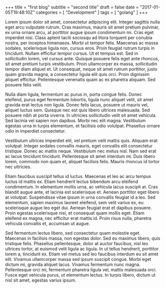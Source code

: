 +++
title = "first blog"
subtitle = "second title"
draft = false
date = "2017-01-05T19:48:10Z"
categories = [
  "Development"
]
tags = [
  "golang"
]
+++


Lorem ipsum dolor sit amet, consectetur adipiscing elit. Integer sagittis nulla eget arcu vulputate rutrum. Cras maximus, mauris sit amet pretium pulvinar, ex urna ornare arcu, at porttitor augue ipsum condimentum mi. Cras eget imperdiet nisi. Class aptent taciti sociosqu ad litora torquent per conubia nostra, per inceptos himenaeos. Morbi ut tempor felis. Maecenas ac massa sodales, scelerisque ligula non, cursus eros. Proin feugiat rutrum turpis in tincidunt. Nullam efficitur tempor cursus. Ut et tempus est. Sed in sollicitudin lorem, vel cursus ante. Quisque posuere felis eget ante rhoncus, sit amet pretium turpis vestibulum. Proin ullamcorper ex massa, sollicitudin tempor diam aliquet et. Ut consequat, neque sit amet rutrum porttitor, justo quam gravida magna, a consectetur ligula elit quis orci. Proin dignissim aliquet efficitur. Pellentesque venenatis quam ac ex pharetra aliquam. Sed posuere felis velit.

Nulla diam ligula, fermentum ac purus in, porta congue felis. Donec eleifend, purus eget fermentum lobortis, ligula nunc aliquet velit, sit amet gravida erat lectus non ligula. Donec felis lacus, posuere ut mauris vel, aliquet luctus sem. Quisque nec est quis libero ultrices malesuada. Sed posuere nibh at porta viverra. In ultricies sollicitudin velit sit amet vehicula. Sed lacinia vel sapien non dapibus. Morbi nec elit magna. Vestibulum egestas urna in turpis elementum, et facilisis odio volutpat. Phasellus ornare odio in imperdiet consectetur.

Vestibulum ultrices imperdiet elit, vel pretium velit mattis quis. Aliquam erat volutpat. Integer sodales convallis mauris, eget convallis elit consectetur tristique. Donec ac mattis neque. Vestibulum nec metus nisl. Nam sed erat ac lacus tincidunt tincidunt. Pellentesque sit amet interdum mi. Duis libero lorem, commodo non quam et, aliquet facilisis felis. Mauris rhoncus id tortor nec ultricies.

Etiam faucibus suscipit tellus id luctus. Maecenas et leo ac arcu tempus luctus id mattis ex. Etiam hendrerit lectus bibendum arcu eleifend condimentum. In elementum mollis urna, ac vehicula lacus suscipit at. Cras blandit augue ante, et lacinia est scelerisque et. Aenean porttitor eget libero at volutpat. Suspendisse vitae ipsum in urna convallis feugiat id a leo. Sed elementum, sapien maximus laoreet eleifend, sem velit varius ex, eu scelerisque augue leo eget dui. Aenean feugiat erat et dapibus posuere. Proin egestas scelerisque nisl, et consequat quam mollis eget. Etiam eleifend ex magna, nec efficitur erat mattis id. Proin risus nulla, pharetra vehicula convallis et, accumsan ut augue.

Sed fermentum lectus libero, sed consectetur quam molestie eget. Maecenas in facilisis massa, non egestas dolor. Sed eu maximus libero, quis tristique felis. Phasellus pellentesque, dolor at auctor faucibus, nisl leo ultrices tortor, at euismod velit ligula ac ligula. In ut tellus hendrerit, porttitor lorem a, tincidunt ex. Etiam vel metus sed leo faucibus interdum eu sit amet elit. Vivamus ullamcorper massa sed ipsum suscipit congue. Morbi eget dictum mi, gravida aliquet lacus. Vivamus fermentum nunc magna. Pellentesque orci mi, fermentum pharetra ligula vel, mattis malesuada orci. Fusce eget vehicula purus, ut elementum lectus. In turpis libero, dictum ut nisl sit amet, egestas varius ipsum.

